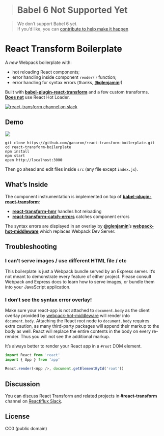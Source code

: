 ># Babel 6 Not Supported Yet

>We don’t support Babel 6 yet.  
>If you’d like, you can [contribute to help make it happen](https://github.com/gaearon/babel-plugin-react-transform/issues/46).


React Transform Boilerplate
=====================

A *new* Webpack boilerplate with:

* hot reloading React components;
* error handling inside component `render()` function;
* error handling for syntax errors (thanks, **[@glenjamin](https://github.com/glenjamin)**!)

Built with **[babel-plugin-react-transform](https://github.com/gaearon/babel-plugin-react-transform)** and a few custom transforms.  
**[Does not](https://medium.com/@dan_abramov/the-death-of-react-hot-loader-765fa791d7c4)** use React Hot Loader.

[![react-transform channel on slack](https://img.shields.io/badge/slack-react--transform%40reactiflux-61DAFB.svg?style=flat-square)](http://www.reactiflux.com)

## Demo

![](http://i.imgur.com/AhGY28T.gif)

```
git clone https://github.com/gaearon/react-transform-boilerplate.git
cd react-transform-boilerplate
npm install
npm start
open http://localhost:3000
```

Then go ahead and edit files inside `src` (any file except `index.js`).

## What’s Inside


The component instrumentation is implemented on top of **[babel-plugin-react-transform](https://github.com/gaearon/babel-plugin-react-transform)**:

* **[react-transform-hmr](https://github.com/gaearon/react-transform-hmr)** handles hot reloading
* **[react-transform-catch-errors](https://github.com/gaearon/react-transform-catch-errors)** catches component errors

The syntax errors are displayed in an overlay by **[@glenjamin](https://github.com/glenjamin)**’s **[webpack-hot-middleware](https://github.com/glenjamin/webpack-hot-middleware)** which replaces Webpack Dev Server.

## Troubleshooting

### I can’t serve images / use different HTML file / etc

This boilerplate is just a Webpack bundle served by an Express server. It’s not meant to demonstrate every feature of either project. Please consult Webpack and Express docs to learn how to serve images, or bundle them into your JavaScript application.

### I don’t see the syntax error overlay!

Make sure your react-app is not attached to `document.body` as the client overlay provided by [webpack-hot-middleware](https://github.com/glenjamin/webpack-hot-middleware) will render into `document.body`.
Attaching the React root node to `document.body` requires extra caution, as many third-party packages will append their markup to the body as well. React will replace the entire contents in the body on every re-render. Thus you will not see the additional markup.

It’s always better to render your React app in a `#root` DOM element.

```js
import React from 'react'
import { App } from 'app'

React.render(<App />, document.getElementById('root'))
```

## Discussion

You can discuss React Transform and related projects in **#react-transform** channel on [Reactiflux Slack](http://reactiflux.com).

## License

CC0 (public domain)
